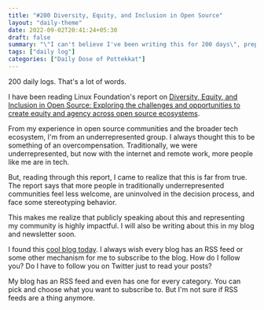 ```yaml
---
title: "#200 Diversity, Equity, and Inclusion in Open Source"
layout: "daily-theme"
date: 2022-09-02T20:41:24+05:30
draft: false
summary: "\"I can't believe I've been writing this for 200 days\", preparing for conferences, and reading through Linux Foundation's DEI report."
tags: ["daily log"]
categories: ["Daily Dose of Pottekkat"]
---
```


200 daily logs. That's a lot of words.

I have been reading Linux Foundation's report on [Diversity, Equity, and Inclusion in Open Source: Exploring the challenges and opportunities to create equity and agency across open source ecosystems](https://www.linuxfoundation.org/wp-content/uploads/LFResearch_DEISurvey_Report_121321_6.pdf).

From my experience in open source communities and the broader tech ecosystem, I'm from an underrepresented group. I always thought this to be something of an overcompensation. Traditionally, we were underrepresented, but now with the internet and remote work, more people like me are in tech.

But, reading through this report, I came to realize that this is far from true. The report says that more people in traditionally underrepresented communities feel less welcome, are uninvolved in the decision process, and face some stereotyping behavior.

This makes me realize that publicly speaking about this and representing my community is highly impactful. I will also be writing about this in my blog and newsletter soon.

I found this [cool blog today](https://angelajiang.com/). I always wish every blog has an RSS feed or some other mechanism for me to subscribe to the blog. How do I follow you? Do I have to follow you on Twitter just to read your posts?

My blog has an RSS feed and even has one for every category. You can pick and choose what you want to subscribe to. But I'm not sure if RSS feeds are a thing anymore.
